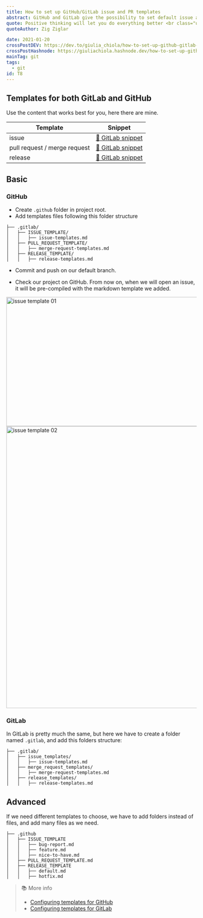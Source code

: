 ```yaml
---
title: How to set up GitHub/GitLab issue and PR templates
abstract: GitHub and GitLab give the possibility to set default issue and PR templates.
quote: Positive thinking will let you do everything better <br class="u-ty-break-t">than negative thinking will
quoteAuthor: Zig Ziglar

date: 2021-01-20
crossPostDEV: https://dev.to/giulia_chiola/how-to-set-up-github-gitlab-issue-and-pr-templates-1499
crossPostHashnode: https://giuliachiola.hashnode.dev/how-to-set-up-githubgitlab-issue-and-pr-templates
mainTag: git
tags:
  - git
id: T8
---
```


## Templates for both GitLab and GitHub

Use the content that works best for you, here there are mine.

| Template                     | Snippet                                                                                                                          |
|------------------------------|----------------------------------------------------------------------------------------------------------------------------------|
| issue                        | [🦊 GitLab snippet](https://gitlab.com/giuliach/super-snippets/-/blob/master/git/.gitlab/issue_templates/issue-template.md)      |
| pull request / merge request | [🦊 GitLab snippet](https://gitlab.com/giuliach/super-snippets/-/blob/master/git/.gitlab/merge_request_templates/mr-template.md) |
| release                      | [🦊 GitLab snippet](https://gitlab.com/giuliach/super-snippets/-/tree/master/git/.gitlab/release_templates)                      |

## Basic
### GitHub

- Create `.github` folder in project root.
- Add templates files following this folder structure

```shell
├── .gitlab/
│   ├── ISSUE_TEMPLATE/
│   │   ├── issue-templates.md
│   ├── PULL_REQUEST_TEMPLATE/
│   │   ├── merge-request-templates.md
│   ├── RELEASE_TEMPLATE/
│   │   ├── release-templates.md
```

- Commit and push on our default branch.

- Check our project on GitHub. From now on, when we will open an issue, it will be pre-compiled with the markdown template we added.

<img class="u-shadow" loading="lazy" src="https://res.cloudinary.com/giuliachiola/image/upload/v1586637232/super-blog/T8-issue-and-pr-templates/til-14-bug-report-01_fcauoy.jpg" alt="issue template 01" width="1440" height="341">

<img class="u-shadow" loading="lazy" src="https://res.cloudinary.com/giuliachiola/image/upload/v1586637233/super-blog/T8-issue-and-pr-templates/til-14-bug-report-02_ywp8su.jpg" alt="issue template 02" width="1168" height="744">

### GitLab

In GitLab is pretty much the same, but here we have to create a folder named `.gitlab`, and add this folders structure:

```shell
├── .gitlab/
│   ├── issue_templates/
│   │   ├── issue-templates.md
│   ├── merge_request_templates/
│   │   ├── merge-request-templates.md
│   ├── release_templates/
│   │   ├── release-templates.md
```

## Advanced

If we need different templates to choose, we have to add folders instead of files, and add many files as we need.

```shell
├── .github
│   ├── ISSUE_TEMPLATE
│   │   ├── bug-report.md
│   │   ├── feature.md
│   │   ├── nice-to-have.md
│   ├── PULL_REQUEST_TEMPLATE.md
│   ├── RELEASE_TEMPLATE
│   │   ├── default.md
│   │   ├── hotfix.md
```

> 📚 More info
>
> - [Configuring templates for GitHub](https://help.github.com/en/github/building-a-strong-community/configuring-issue-templates-for-your-repository)
> - [Configuring templates for GitLab](https://docs.gitlab.com/ee/user/project/description_templates.html)
